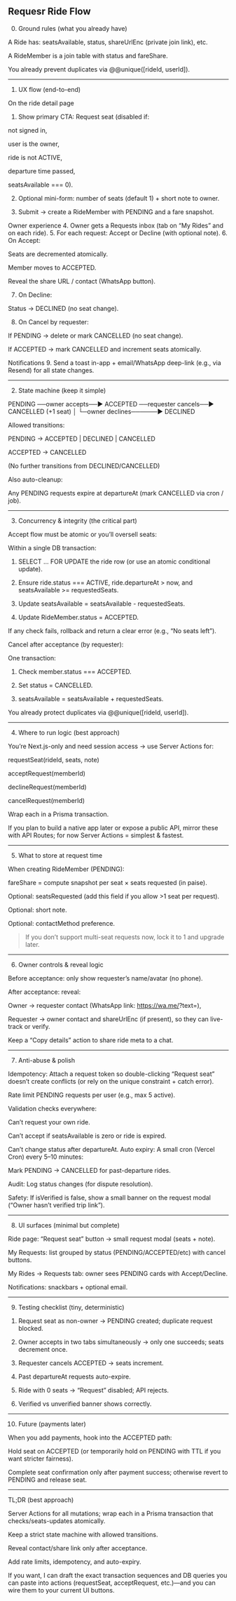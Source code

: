 Requesr Ride Flow
---

0) Ground rules (what you already have)

A Ride has: seatsAvailable, status, shareUrlEnc (private join link), etc.

A RideMember is a join table with status and fareShare.

You already prevent duplicates via @@unique([rideId, userId]).



---

1) UX flow (end-to-end)

On the ride detail page

1. Show primary CTA: Request seat (disabled if:

not signed in,

user is the owner,

ride is not ACTIVE,

departure time passed,

seatsAvailable === 0).



2. Optional mini-form: number of seats (default 1) + short note to owner.


3. Submit → create a RideMember with PENDING and a fare snapshot.



Owner experience 4. Owner gets a Requests inbox (tab on “My Rides” and on each ride). 5. For each request: Accept or Decline (with optional note). 6. On Accept:

Seats are decremented atomically.

Member moves to ACCEPTED.

Reveal the share URL / contact (WhatsApp button).


7. On Decline:

Status → DECLINED (no seat change).



8. On Cancel by requester:

If PENDING → delete or mark CANCELLED (no seat change).

If ACCEPTED → mark CANCELLED and increment seats atomically.




Notifications 9. Send a toast in-app + email/WhatsApp deep-link (e.g., via Resend) for all state changes.


---

2) State machine (keep it simple)

PENDING ──owner accepts──► ACCEPTED ──requester cancels──► CANCELLED (+1 seat)
   │
   └─owner declines──────► DECLINED

Allowed transitions:

PENDING → ACCEPTED | DECLINED | CANCELLED

ACCEPTED → CANCELLED

(No further transitions from DECLINED/CANCELLED)


Also auto-cleanup:

Any PENDING requests expire at departureAt (mark CANCELLED via cron / job).



---

3) Concurrency & integrity (the critical part)

Accept flow must be atomic or you’ll oversell seats:

Within a single DB transaction:

1. SELECT … FOR UPDATE the ride row (or use an atomic conditional update).


2. Ensure ride.status === ACTIVE, ride.departureAt > now, and seatsAvailable >= requestedSeats.


3. Update seatsAvailable = seatsAvailable - requestedSeats.


4. Update RideMember.status = ACCEPTED.




If any check fails, rollback and return a clear error (e.g., “No seats left”).

Cancel after acceptance (by requester):

One transaction:

1. Check member.status === ACCEPTED.


2. Set status = CANCELLED.


3. seatsAvailable = seatsAvailable + requestedSeats.




You already protect duplicates via @@unique([rideId, userId]).


---

4) Where to run logic (best approach)

You’re Next.js-only and need session access → use Server Actions for:

requestSeat(rideId, seats, note)

acceptRequest(memberId)

declineRequest(memberId)

cancelRequest(memberId)


Wrap each in a Prisma transaction.

If you plan to build a native app later or expose a public API, mirror these with API Routes; for now Server Actions = simplest & fastest.



---

5) What to store at request time

When creating RideMember (PENDING):

fareShare = compute snapshot per seat × seats requested (in paise).

Optional: seatsRequested (add this field if you allow >1 seat per request).

Optional: short note.

Optional: contactMethod preference.


> If you don’t support multi-seat requests now, lock it to 1 and upgrade later.




---

6) Owner controls & reveal logic

Before acceptance: only show requester’s name/avatar (no phone).

After acceptance: reveal:

Owner → requester contact (WhatsApp link: https://wa.me/<phone>?text=<encoded>),

Requester → owner contact and shareUrlEnc (if present), so they can live-track or verify.


Keep a “Copy details” action to share ride meta to a chat.



---

7) Anti-abuse & polish

Idempotency: Attach a request token so double-clicking “Request seat” doesn’t create conflicts (or rely on the unique constraint + catch error).

Rate limit PENDING requests per user (e.g., max 5 active).

Validation checks everywhere:

Can’t request your own ride.

Can’t accept if seatsAvailable is zero or ride is expired.

Can’t change status after departureAt.
Auto expiry: A small cron (Vercel Cron) every 5–10 minutes:

Mark PENDING → CANCELLED for past-departure rides.


Audit: Log status changes (for dispute resolution).

Safety: If isVerified is false, show a small banner on the request modal (“Owner hasn’t verified trip link”).



---

8) UI surfaces (minimal but complete)

Ride page: “Request seat” button → small request modal (seats + note).

My Requests: list grouped by status (PENDING/ACCEPTED/etc) with cancel buttons.

My Rides → Requests tab: owner sees PENDING cards with Accept/Decline.

Notifications: snackbars + optional email.



---

9) Testing checklist (tiny, deterministic)

1. Request seat as non-owner → PENDING created; duplicate request blocked.


2. Owner accepts in two tabs simultaneously → only one succeeds; seats decrement once.


3. Requester cancels ACCEPTED → seats increment.


4. Past departureAt requests auto-expire.


5. Ride with 0 seats → “Request” disabled; API rejects.


6. Verified vs unverified banner shows correctly.




---

10) Future (payments later)

When you add payments, hook into the ACCEPTED path:

Hold seat on ACCEPTED (or temporarily hold on PENDING with TTL if you want stricter fairness).

Complete seat confirmation only after payment success; otherwise revert to PENDING and release seat.




---

TL;DR (best approach)

Server Actions for all mutations; wrap each in a Prisma transaction that checks/seats-updates atomically.

Keep a strict state machine with allowed transitions.

Reveal contact/share link only after acceptance.

Add rate limits, idempotency, and auto-expiry.


If you want, I can draft the exact transaction sequences and DB queries you can paste into actions (requestSeat, acceptRequest, etc.)—and you can wire them to your current UI buttons.